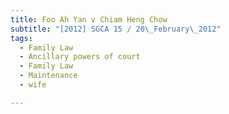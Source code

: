 ```yaml
---
title: Foo Ah Yan v Chiam Heng Chow 
subtitle: "[2012] SGCA 15 / 20\_February\_2012"
tags:
  - Family Law
  - Ancillary powers of court
  - Family Law
  - Maintenance
  - wife

---
```


